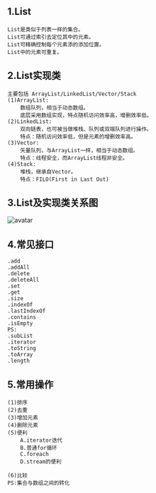## 1.List ##

	List是类似于列表一样的集合。 
	List可通过索引去定位其中的元素。
	List可精确控制每个元素添的添加位置。
	List中的元素可重复。


## 2.List实现类 ##
	主要包括 ArrayList/LinkedList/Vector/Stack
	(1)ArrayList:
		数组队列，相当于动态数组。
		底层采用数组实现，特点随机访问效率高，增删效率低。
	(2)LinkedList:
		双向链表，也可被当做堆栈、队列或双端队列进行操作。
		特点：随机访问效率低，但是元素的增删效率高。
	(3)Vector:
		矢量队列，与ArrayList一样，相当于动态数组。
		特点：线程安全，而ArrayList线程非安全。
	(4)Stack:
		堆栈，继承自Vector。
		特点：FILO(First in Last Out)

## 3.List及实现类关系图 ##

![avatar](../Collection02.png)


## 4.常见接口 ##
	.add
    .addAll
	.delete
	.deleteAll
	.set
	.get
	.size
	.indexOf
	.lastIndexOf
	.contains
	.isEmpty
	PS:
	.subList
	.iterator
	.toString
	.toArray
	.length

## 5.常用操作 ##
	(1)排序 
	(2)去重
	(3)增加元素
	(4)删除元素
	(5)便利
		A.iterator迭代
		B.普通for循环
		C.foreach
		D.stream的便利
		
	(6)比较
	PS:集合与数组之间的转化




